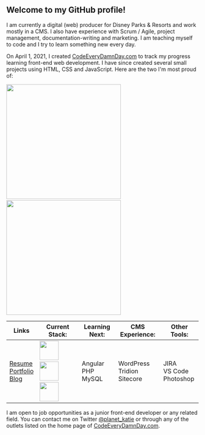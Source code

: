 ## Welcome to my GitHub profile!

I am currently a digital (web) producer for Disney Parks & Resorts and work mostly in a CMS. I also have experience with Scrum / Agile, project management, documentation-writing and marketing. I am teaching myself to code and I try to learn something new every day.

On April 1, 2021, I created [CodeEveryDamnDay.com](https://www.codeeverydamnday.com/) to track my progress learning front-end web development. I have since created several small projects using HTML, CSS and JavaScript. Here are the two I'm most proud of:

[<img src="https://www.codeeverydamnday.com/images/dragondropcta.png" width="300px">](https://codeeverydamnday.com/projects/dragondrop/index.html)&nbsp;&nbsp;&nbsp;&nbsp;[<img src="https://www.codeeverydamnday.com/images/rocketblastercta.png" width="300px">](https://codeeverydamnday.com/projects/rocketblaster/index.html)

|Links | Current Stack:  | Learning Next: | CMS Experience: | Other Tools: |
| ------------- | ------------- | ------------- | ------------- | ------------- |
| [Resume](https://www.codeeverydamnday.com/resume.html)<br>[Portfolio](https://www.codeeverydamnday.com/portfolio.html)<br>[Blog](https://www.codeeverydamnday.com/index.html) | <img src="https://www.codeeverydamnday.com/images/resume-html.png" width="50px">&nbsp;&nbsp;&nbsp;&nbsp;<img src="https://www.codeeverydamnday.com/images/resume-css.png" width="50px">&nbsp;&nbsp;&nbsp;&nbsp;<img src="https://www.codeeverydamnday.com/images/resume-js.png" width="50px"> | Angular<br>PHP<br>MySQL | WordPress<br>Tridion<br>Sitecore | JIRA<br>VS Code<br>Photoshop |

I am open to job opportunities as a junior front-end developer or any related field. You can contact me on Twitter [@planet_katie](https://twitter.com/planet_katie) or through any of the outlets listed on the home page of [CodeEveryDamnDay.com](https://www.codeeverydamnday.com/).
